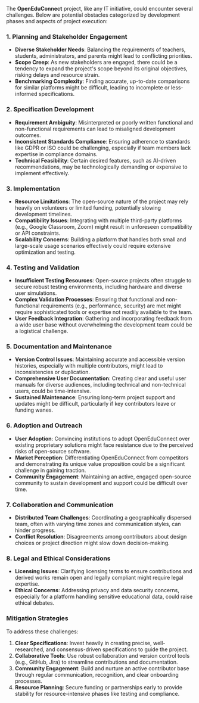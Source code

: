 The **OpenEduConnect** project, like any IT initiative, could encounter several challenges. 
Below are potential obstacles categorized by development phases and aspects of project execution:

### **1. Planning and Stakeholder Engagement**
- **Diverse Stakeholder Needs**: Balancing the requirements of teachers, students, administrators, and parents might lead to conflicting priorities.
- **Scope Creep**: As new stakeholders are engaged, there could be a tendency to expand the project's scope beyond its original objectives, risking delays and resource strain.
- **Benchmarking Complexity**: Finding accurate, up-to-date comparisons for similar platforms might be difficult, leading to incomplete or less-informed specifications.

### **2. Specification Development**
- **Requirement Ambiguity**: Misinterpreted or poorly written functional and non-functional requirements can lead to misaligned development outcomes.
- **Inconsistent Standards Compliance**: Ensuring adherence to standards like GDPR or ISO could be challenging, especially if team members lack expertise in compliance domains.
- **Technical Feasibility**: Certain desired features, such as AI-driven recommendations, may be technologically demanding or expensive to implement effectively.

### **3. Implementation**
- **Resource Limitations**: The open-source nature of the project may rely heavily on volunteers or limited funding, potentially slowing development timelines.
- **Compatibility Issues**: Integrating with multiple third-party platforms (e.g., Google Classroom, Zoom) might result in unforeseen compatibility or API constraints.
- **Scalability Concerns**: Building a platform that handles both small and large-scale usage scenarios effectively could require extensive optimization and testing.

### **4. Testing and Validation**
- **Insufficient Testing Resources**: Open-source projects often struggle to secure robust testing environments, including hardware and diverse user simulations.
- **Complex Validation Processes**: Ensuring that functional and non-functional requirements (e.g., performance, security) are met might require sophisticated tools or expertise not readily available to the team.
- **User Feedback Integration**: Gathering and incorporating feedback from a wide user base without overwhelming the development team could be a logistical challenge.

### **5. Documentation and Maintenance**
- **Version Control Issues**: Maintaining accurate and accessible version histories, especially with multiple contributors, might lead to inconsistencies or duplication.
- **Comprehensive User Documentation**: Creating clear and useful user manuals for diverse audiences, including technical and non-technical users, could be time-intensive.
- **Sustained Maintenance**: Ensuring long-term project support and updates might be difficult, particularly if key contributors leave or funding wanes.

### **6. Adoption and Outreach**
- **User Adoption**: Convincing institutions to adopt OpenEduConnect over existing proprietary solutions might face resistance due to the perceived risks of open-source software.
- **Market Perception**: Differentiating OpenEduConnect from competitors and demonstrating its unique value proposition could be a significant challenge in gaining traction.
- **Community Engagement**: Maintaining an active, engaged open-source community to sustain development and support could be difficult over time.

### **7. Collaboration and Communication**
- **Distributed Team Challenges**: Coordinating a geographically dispersed team, often with varying time zones and communication styles, can hinder progress.
- **Conflict Resolution**: Disagreements among contributors about design choices or project direction might slow down decision-making.

### **8. Legal and Ethical Considerations**
- **Licensing Issues**: Clarifying licensing terms to ensure contributions and derived works remain open and legally compliant might require legal expertise.
- **Ethical Concerns**: Addressing privacy and data security concerns, especially for a platform handling sensitive educational data, could raise ethical debates.

### **Mitigation Strategies**
To address these challenges:
1. **Clear Specifications**: Invest heavily in creating precise, well-researched, and consensus-driven specifications to guide the project.
2. **Collaborative Tools**: Use robust collaboration and version control tools (e.g., GitHub, Jira) to streamline contributions and documentation.
3. **Community Engagement**: Build and nurture an active contributor base through regular communication, recognition, and clear onboarding processes.
4. **Resource Planning**: Secure funding or partnerships early to provide stability for resource-intensive phases like testing and compliance.
